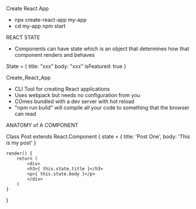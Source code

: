 Create React App

- npx create-react-app my-app
- cd my-app
npm start


REACT STATE
- Components can have state which is an object that determines how that component renders and behaves

State = {
    title: "xxx"
    body: "xxx"
    isFeatured: true
}

Create_React_App

- CLI Tool for creating React applications
- Uses webpack but needs no configuration from you
- COmes bundled with a dev server with hot reload
- "npm run build" will compile all your code to something that the browser can read


ANATOMY of A COMPONENT

Class Post extends React.Component {
    state = {
        title: 'Post One',
        body: 'This is my post'
    }

    render() {
        return (
            <div>
            <h3>{ this.state.title }</h3>
            <p>{ this.state.body }</p>
            </div>
        )
    }
}